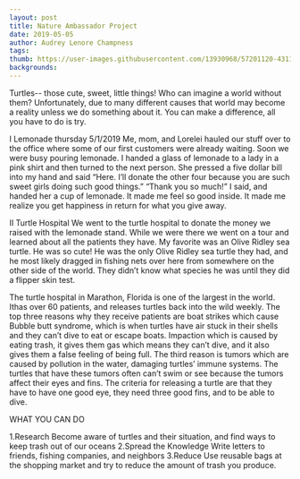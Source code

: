 ```yaml
---
layout: post
title: Nature Ambassador Project
date: 2019-05-05
author: Audrey Lenore Champness
tags:
thumb: https://user-images.githubusercontent.com/13930968/57201120-43111700-6f49-11e9-9e76-42866dc02ef7.png
backgrounds:
---
```

Turtles-- those cute, sweet, little things!  Who can imagine a world without them? Unfortunately, due to many different causes
that world may become a reality unless we do something about it. You can make a difference, all you have to do is try.

I  Lemonade
thursday 5/1/2019
Me, mom, and Lorelei hauled our stuff over to  the office where some of our first customers were already waiting. 
Soon we were busy pouring lemonade. I handed a glass of lemonade to a lady in a pink shirt and then turned to the next person.
She pressed a five dollar bill into my hand and said “Here. I’ll donate the other four because you are such sweet girls doing such good 
things.”  “Thank you so much!” I said, and handed her a cup of lemonade. It made me feel so good inside. It made me realize you get 
happiness in return for what you give away.


II Turtle Hospital
We went to the turtle hospital to donate the money we raised with the lemonade stand. While we were there we went on a tour and learned 
about all the patients they have. My favorite was an Olive Ridley sea turtle. He was so cute! He was the only Olive Ridley sea turtle
they had, and he most likely dragged in fishing nets over here from somewhere on the other side of the world. They didn’t know what
species he was until they did a flipper skin test.  

The turtle hospital in Marathon, Florida is one of the largest in the world. Ithas over 60 patients, and releases turtles back into 
the wild weekly. The top three reasons why they receive patients are boat strikes which cause Bubble butt syndrome, which is when turtles
have air stuck in their shells and they can’t dive to eat or escape boats. Impaction which is caused by eating trash, it gives them gas 
which means they can’t dive, and it also gives them a false feeling of being full. The third reason is tumors which are caused by 
pollution in the water, damaging turtles’ immune systems. The turtles that have these tumors often can’t swim or see because the tumors 
affect their eyes and fins. The criteria for releasing a turtle are that they have to have one good eye, they need three good fins, 
and to be able to dive.

WHAT YOU CAN DO

1.Research
Become aware of turtles and their situation, and find ways to keep trash out of our oceans
2.Spread the Knowledge 
Write letters to friends, fishing companies, and neighbors 
3.Reduce
Use reusable bags at the shopping market and try to reduce the amount of trash you produce.



